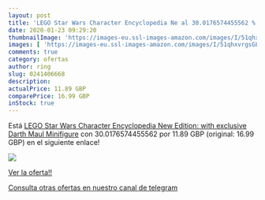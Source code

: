 ```yaml
---
layout: post
title: 'LEGO Star Wars Character Encyclopedia Ne al 30.0176574455562 % de descuento'
date: 2020-01-23 09:29:20
thumbnailImage: 'https://images-eu.ssl-images-amazon.com/images/I/51qhxvrgsGL._SL200_.jpg'
images: [ 'https://images-eu.ssl-images-amazon.com/images/I/51qhxvrgsGL._SL200_.jpg' ]
comments: true
category: ofertas
author: ring
slug: 0241406668
description:
actualPrice: 11.89 GBP
comparePrice: 16.99 GBP
inStock: true
---
```


Está [LEGO Star Wars Character Encyclopedia New Edition: with exclusive Darth Maul Minifigure](https://www.amazon.com/dp/0241406668/?tag=redken08-20) con 30.0176574455562 por 11.89 GBP (original: 16.99 GBP) en el siguiente enlace!

[![](https://images-eu.ssl-images-amazon.com/images/I/51qhxvrgsGL._SL200_.jpg)](https://www.amazon.com/dp/0241406668/?tag=redken08-20)

[Ver la oferta!!](https://www.amazon.com/dp/0241406668/?tag=redken08-20)

[Consulta otras ofertas en nuestro canal de telegram](https://t.me/s/ofertas25)
